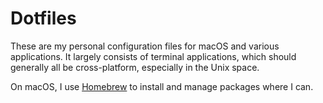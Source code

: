 # Dotfiles

These are my personal configuration files for macOS and various applications. It largely consists of terminal applications, which should generally all be cross-platform, especially in the Unix space.

On macOS, I use [Homebrew](https://brew.sh) to install and manage packages where I can.
